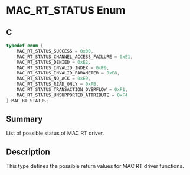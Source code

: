 # MAC_RT_STATUS Enum

## C

```c
typedef enum {
    MAC_RT_STATUS_SUCCESS = 0x00,
    MAC_RT_STATUS_CHANNEL_ACCESS_FAILURE = 0xE1,
    MAC_RT_STATUS_DENIED = 0xE2,
    MAC_RT_STATUS_INVALID_INDEX = 0xF9,
    MAC_RT_STATUS_INVALID_PARAMETER = 0xE8,
    MAC_RT_STATUS_NO_ACK = 0xE9,
    MAC_RT_STATUS_READ_ONLY = 0xFB,
    MAC_RT_STATUS_TRANSACTION_OVERFLOW = 0xF1,
    MAC_RT_STATUS_UNSUPPORTED_ATTRIBUTE = 0xF4
} MAC_RT_STATUS;
```
## Summary

List of possible status of MAC RT driver.

## Description

This type defines the possible return values for MAC RT driver functions.

